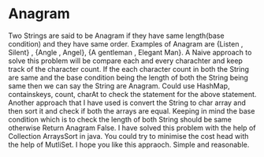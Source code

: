 # Anagram
Two Strings are said to be Anagram if they have same length(base condition) and they have same order.
Examples of Anagram are {Listen , Silent} , {Angle , Angel}, {A gentleman , Elegant Man}.
A Naive approach to solve this problem will be compare each and every charachter and keep track of the character count.
If the each character count in both the String are same and the base condition being the length of both the String being same then we can say the String are Anagram. 
Could use HashMap, containskeys, count, charAt to check the statement for the above statement.
Another approach that I have used is convert the String to char array and then sort it and check if both the arrays are equal. Keeping in mind the base condition which is to check the length of both String should be same otherwise Return Anagram False.
I have solved this problem with the help of Collection ArraysSort in java.
You could try to minimise the cost head with the help of MutliSet.
I hope you like this appraoch. Simple and reasonable.
